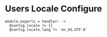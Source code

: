 
# Users Locale Configure

    module.exports = handler: ->
      @config.locale ?= {}
      @config.locale.lang ?= 'en_US.UTF-8'
